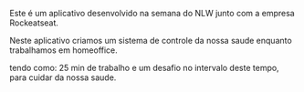 Este é um aplicativo desenvolvido na semana do NLW junto com a empresa Rockeatseat.

Neste aplicativo criamos um sistema de controle da nossa saude enquanto trabalhamos em homeoffice.

tendo como: 25 min de trabalho e um desafio no intervalo deste tempo, para cuidar da nossa saude.